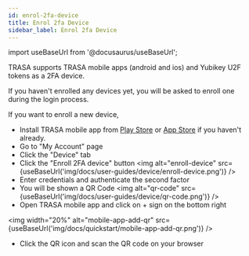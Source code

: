 ```yaml
---
id: enrol-2fa-device
title: Enrol 2fa Device
sidebar_label: Enrol 2fa Device
---
```


import useBaseUrl from '@docusaurus/useBaseUrl';


TRASA supports TRASA mobile apps (android and ios) and Yubikey U2F tokens as a 2FA device.

If you haven't enrolled any devices yet, you will be asked to enroll one during the login process.

If you want to enroll a new device,
* Install TRASA mobile app from [Play Store](https://play.google.com/store/apps/details?id=com.trasa&hl=en) or [App Store](https://apps.apple.com/np/app/trasa/id1411267389) if you haven't already.
* Go to "My Account" page
* Click the "Device" tab
* Click the "Enroll 2FA device" button
<img  alt="enroll-device" src={useBaseUrl('img/docs/user-guides/device/enroll-device.png')} />
* Enter credentials and authenticate the second factor
* You will be shown a QR Code
<img  alt="qr-code" src={useBaseUrl('img/docs/user-guides/device/qr-code.png')} />
* Open TRASA mobile app and click on + sign on the bottom right   

<img width="20%" alt="mobile-app-add-qr" src={useBaseUrl('img/docs/quickstart/mobile-app-add-qr.png')} />  

* Click the QR icon and scan the QR code on your browser
